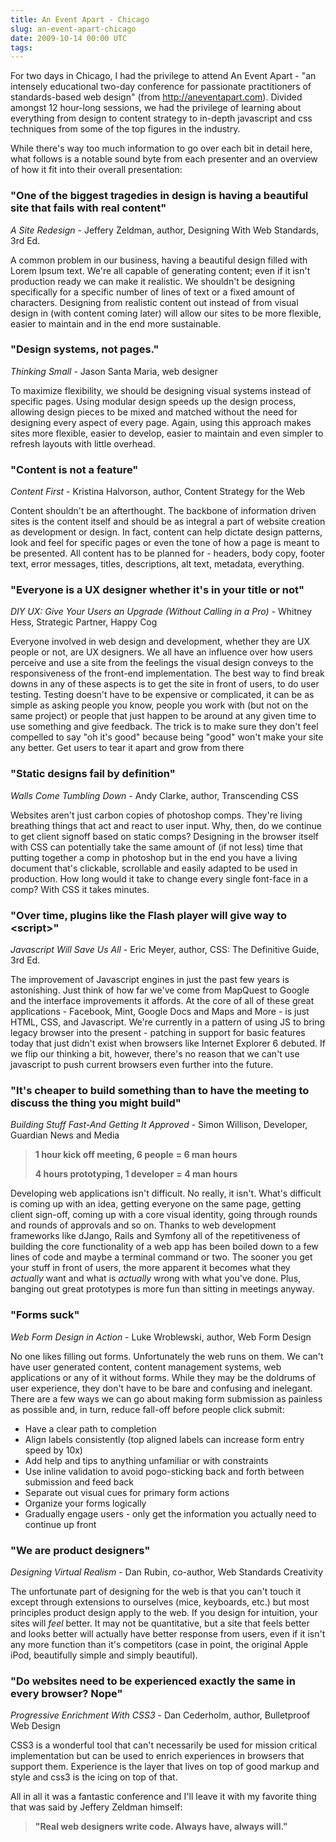 ```yaml
---
title: An Event Apart - Chicago
slug: an-event-apart-chicago
date: 2009-10-14 00:00 UTC
tags:
---
```


<p>For two days in Chicago, I had the privilege to attend An Event Apart - "an intensely educational two-day conference for passionate practitioners of standards-based web design" (from <a href="https://zeldman.com/category/aneventapart/">http://aneventapart.com</a>).  Divided amongst 12 hour-long sessions, we had the privilege of learning about everything from design to content strategy to in-depth javascript and css techniques from some of the top figures in the industry.</p>

<p>While there's way too much information to go over each bit in detail here, what follows is a notable sound byte from each presenter and an overview of how it fit into their overall presentation:</p>

<h3 id="8220one_of_the_biggest_tragedies_in_design_is_having_a_beautiful_site_that_fails_with_real_content8221">"One of the biggest tragedies in design is having a beautiful site that fails with real content"</h3>

<p><em>A Site Redesign</em> - Jeffery Zeldman, author, Designing With Web Standards, 3rd Ed.</p>

<p>A common problem in our business, having a beautiful design filled with Lorem Ipsum text. We're all capable of generating content; even if it isn't production ready we can make it realistic.  We shouldn't be designing specifically for a specific number of lines of text or a fixed amount of characters.  Designing from realistic content out instead of from visual design in (with content coming later) will allow our sites to be more flexible, easier to maintain and in the end more sustainable.</p>

<h3 id="8220design_systems_not_pages8221">"Design systems, not pages."</h3>

<p><em>Thinking Small</em> - Jason Santa Maria, web designer</p>

<p>To maximize flexibility, we should be designing visual systems instead of specific pages.  Using modular design speeds up the design process, allowing design pieces to be mixed and matched without the need for designing every aspect of every page.  Again, using this approach makes sites more flexible, easier to develop, easier to maintain and even simpler to refresh layouts with little overhead.</p>

<h3 id="8220content_is_not_a_feature8221">"Content is not a feature"</h3>

<p><em>Content First</em> - Kristina Halvorson, author, Content Strategy for the Web</p>

<p>Content shouldn't be an afterthought.  The backbone of information driven sites is the content itself and should be as integral a part of website creation as development or design.  In fact, content can help dictate design patterns, look and feel for specific pages or even the tone of how a page is meant to be presented. All content has to be planned for - headers, body copy, footer text, error messages, titles, descriptions, alt text, metadata, everything.</p>

<h3 id="8220everyone_is_a_ux_designer_whether_it8217s_in_your_title_or_not8221">"Everyone is a UX designer whether it's in your title or not"</h3>

<p><em>DIY UX: Give Your Users an Upgrade (Without Calling in a Pro)</em> - Whitney Hess, Strategic Partner, Happy Cog</p>

<p>Everyone involved in web design and development, whether they are UX people or not, are UX designers.  We all have an influence over how users perceive and use a site from the feelings the visual design conveys to the responsiveness of the front-end implementation.  The best way to find break downs in any of these aspects is to get the site in front of users, to do user testing.  Testing doesn't have to be expensive or complicated, it can be as simple as asking people you know, people you work with (but not on the same project) or people that just happen to be around at any given time to use something and give feedback.  The trick is to make sure they don't feel compelled to say "oh it's good" because being "good" won't make your site any better.  Get users to tear it apart and grow from there</p>

<h3 id="8220static_designs_fail_by_definition8221">"Static designs fail by definition"</h3>

<p><em>Walls Come Tumbling Down</em> - Andy Clarke, author, Transcending CSS</p>

<p>Websites aren't just carbon copies of photoshop comps.  They're living breathing things that act and react to user input.  Why, then, do we continue to get client signoff based on static comps?  Designing in the browser itself with CSS can potentially take the same amount of (if not less) time that putting together a comp in photoshop but in the end you have a living document that's clickable, scrollable and easily adapted to be used in production.  How long would it take to change every single font-face in a comp?  With CSS it takes minutes.</p>

<h3 id="8220over_time_plugins_like_the_flash_player_will_give_way_to_script8221">"Over time, plugins like the Flash player will give way to &lt;script&gt;"</h3>

<p><em>Javascript Will Save Us All</em> - Eric Meyer, author, CSS: The Definitive Guide, 3rd Ed.</p>

<p>The improvement of Javascript engines in just the past few years is astonishing.  Just think of how far we've come from MapQuest to Google and the interface improvements it affords.  At the core of all of these great applications - Facebook, Mint, Google Docs and Maps and More - is just HTML, CSS, and Javascript.  We're currently in a pattern of using JS to bring legacy browser into the present - patching in support for basic features today that just didn't exist when browsers like Internet Explorer 6 debuted.  If we flip our thinking a bit, however, there's no reason that we can't use javascript to push current browsers even further into the future.  </p>

<h3 id="8220it8217s_cheaper_to_build_something_than_to_have_the_meeting_to_discuss_the_thing_you_might_build8221">"It's cheaper to build something than to have the meeting to discuss the thing you might build"</h3>

<p><em>Building Stuff Fast-And Getting It Approved</em> - Simon Willison, Developer, Guardian News and Media</p>

<blockquote>
<p><strong>1 hour kick off meeting, 6 people</strong>
<strong>= 6 man hours</strong></p>

<p><strong>4 hours prototyping, 1 developer</strong>
<strong>= 4 man hours</strong></p>
</blockquote>

<p>Developing web applications isn't difficult.  No really, it isn't.  What's difficult is coming up with an idea, getting everyone on the same page, getting client sign-off, coming up with a core visual identity, going through rounds and rounds of approvals and so on.  Thanks to web development frameworks like dJango, Rails and Symfony all of the repetitiveness of building the core functionality of a web app has been boiled down to a few lines of code and maybe a terminal command or two.  The sooner you get your stuff in front of users, the more apparent it becomes what they <em>actually</em> want and what is <em>actually</em> wrong with what you've done.  Plus, banging out great prototypes is more fun than sitting in meetings anyway.  </p>

<h3 id="8220forms_suck8221">"Forms suck"</h3>

<p><em>Web Form Design in Action</em> - Luke Wroblewski, author, Web Form Design</p>

<p>No one likes filling out forms.  Unfortunately the web runs on them.  We can't have user generated content, content management systems, web applications or any of it without forms.  While they may be the doldrums of user experience, they don't have to be bare and confusing and inelegant. There are a few ways we can go about making form submission as painless as possible and, in turn, reduce fall-off before people click submit:</p>

<ul>
<li>Have a clear path to completion</li>
<li>Align labels consistently (top aligned labels can increase form entry speed by 10x)</li>
<li>Add help and tips to anything unfamiliar or with constraints</li>
<li>Use inline validation to avoid pogo-sticking back and forth between submission and feed back</li>
<li>Separate out visual cues for primary form actions</li>
<li>Organize your forms logically</li>
<li>Gradually engage users - only get the information you actually need to continue up front</li>
</ul>

<h3 id="8220we_are_product_designers8221">"We are product designers"</h3>

<p><em>Designing Virtual Realism</em> - Dan Rubin, co-author, Web Standards Creativity</p>

<p>The unfortunate part of designing for the web is that you can't touch it except through extensions to ourselves (mice, keyboards, etc.) but most principles product design apply to the web.  If you design for intuition, your sites will <em>feel</em> better.  It may not be quantitative, but a site that feels better and looks better will actually have better response from users, even if it isn't any more function than it's competitors (case in point, the original Apple iPod, beautifully simple and simply beautiful).</p>

<h3 id="8220do_websites_need_to_be_experienced_exactly_the_same_in_every_browser_nope8221">"Do websites need to be experienced exactly the same in every browser? Nope"</h3>

<p><em>Progressive Enrichment With CSS3</em> - Dan Cederholm, author, Bulletproof Web Design</p>

<p>CSS3 is a wonderful tool that can't necessarily be used for mission critical implementation but can be used to enrich experiences in browsers that support them. Experience is the layer that lives on top of good markup and style and css3 is the icing on top of that. </p>

<p>All in all it was a fantastic conference and I'll leave it with my favorite thing that was said by Jeffery Zeldman himself:</p>

<blockquote><p><strong>"Real web designers write code. Always have, always will."</strong></p></blockquote>
